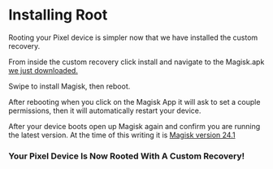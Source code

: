 # Installing Root

Rooting your Pixel device is simpler now that we have installed the custom recovery.&#x20;

From inside the custom recovery click install and navigate to the Magisk.apk [we just downloaded.](magisk.md)

Swipe to install Magisk, then reboot.

After rebooting when you click on the Magisk App it will ask to set a couple permissions, then it will automatically restart your device.&#x20;

After your device boots open up Magisk again and confirm you are running the latest version. At the time of this writing it is [Magisk version 24.1](magisk.md)

### Your Pixel Device Is Now Rooted With A Custom Recovery!
